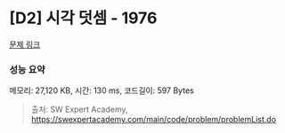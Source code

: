 # [D2] 시각 덧셈 - 1976 

[문제 링크](https://swexpertacademy.com/main/code/problem/problemDetail.do?contestProbId=AV5PttaaAZIDFAUq) 

### 성능 요약

메모리: 27,120 KB, 시간: 130 ms, 코드길이: 597 Bytes



> 출처: SW Expert Academy, https://swexpertacademy.com/main/code/problem/problemList.do